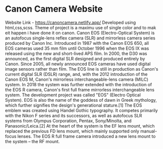 # Canon Camera Website
 Website Link - https://canoncamera.netlify.app/ Developed using html,css,scss. Theme of project is a maximu use of single color and to mak eit happen i have done it on canon. Canon EOS (Electro-Optical System) is an autofocus single-lens reflex camera (SLR) and mirrorless camera series produced by Canon Inc. Introduced in 1987 with the Canon EOS 650, all EOS cameras used 35 mm film until October 1996 when the EOS IX was released using the new and short-lived APS film. In 2000, the D30 was announced, as the first digital SLR designed and produced entirely by Canon. Since 2005, all newly announced EOS cameras have used digital image sensors rather than film. The EOS line is still in production as Canon's current digital SLR (DSLR) range, and, with the 2012 introduction of the Canon EOS M, Canon's mirrorless interchangeable-lens camera (MILC) system. In 2018 the system was further extended with the introduction of the EOS R camera, Canon's first full frame mirrorless interchangeable lens system.  The development project was called "EOS" (Electro Optical System). EOS is also the name of the goddess of dawn in Greek mythology, which further signifies the design's generational stature.[1]  The EOS emblem was created using Handel Gothic typography.  It competes primarily with the Nikon F series and its successors, as well as autofocus SLR systems from Olympus Corporation, Pentax, Sony/Minolta, and Panasonic/Leica.[2]  At the heart of the system is the EF lens mount, which replaced the previous FD lens mount, which mainly supported only manual-focus lenses. The EOS R full frame camera introduced a new lens mount to the system – the RF mount.
